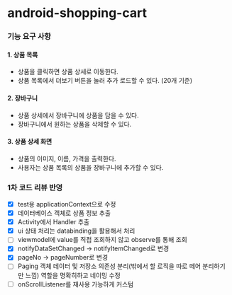 # android-shopping-cart

### 기능 요구 사항

#### 1. 상품 목록
+ 상품을 클릭하면 상품 상세로 이동한다.
+ 상품 목록에서 더보기 버튼을 눌러 추가 로드할 수 있다. (20개 기준)

#### 2. 장바구니
+ 상품 상세에서 장바구니에 상품을 담을 수 있다.
+ 장바구니에서 원하는 상품을 삭제할 수 있다.

#### 3. 상품 상세 화면
+ 상품의 이미지, 이름, 가격을 출력한다.
+ 사용자는 상품 목록의 상품을 장바구니에 추가할 수 있다.

### 1차 코드 리뷰 반영

- [x] test용 applicationContext으로 수정
- [x] 데이터베이스 객체로 상품 정보 추출
- [x] Activity에서 Handler 추출
- [x] ui 상태 처리는 databinding을 활용해서 처리
- [ ] viewmodel에 value를 직접 조회하지 않고 observe를 통해 조회
- [x] notifyDataSetChanged -> notifyItemChanged로 변경
- [x] pageNo -> pageNumber로 변경
- [ ] Paging 객체 데이터 및 저장소 의존성 분리(밖에서 할 로직을 따로 떼어 분리하기만 느낌) 역할을 명확히하고 네이밍 수정
- [ ] onScrollListener를 재사용 가능하게 커스텀